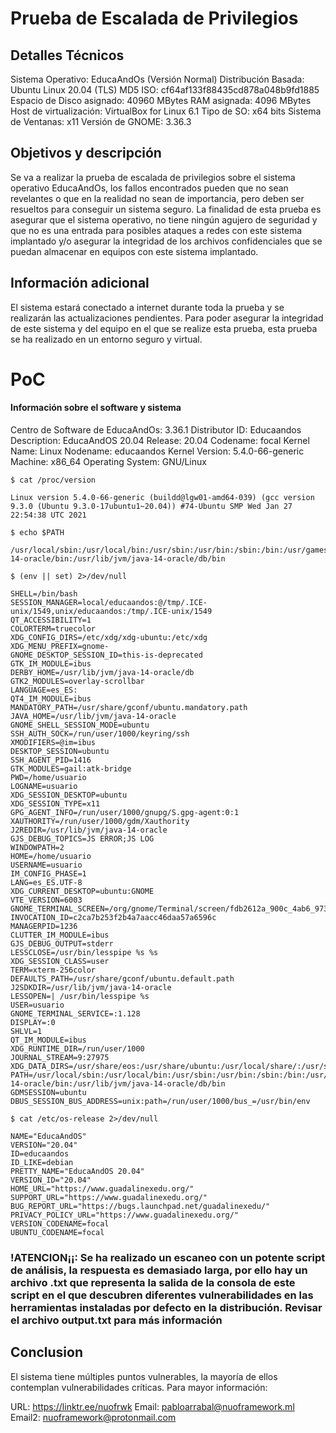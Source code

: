 # Prueba de Escalada de Privilegios

## Detalles Técnicos
Sistema Operativo: EducaAndOs (Versión Normal)
Distribución Basada: Ubuntu Linux 20.04 (TLS)
MD5 ISO: cf64af133f88435cd878a048b9fd1885
Espacio de Disco asignado: 40960 MBytes
RAM asignada: 4096 MBytes
Host de virtualización: VirtualBox for Linux 6.1
Tipo de SO: x64 bits
Sistema de Ventanas: x11
Versión de GNOME: 3.36.3

## Objetivos y descripción
Se va a realizar la prueba de escalada de privilegios sobre el sistema operativo EducaAndOs, los fallos encontrados pueden que no sean revelantes o que en la realidad no sean de importancia, pero deben ser resueltos para conseguir un sistema seguro.
La finalidad de esta prueba es asegurar que el sistema operativo, no tiene ningún agujero de seguridad y que no es una entrada para posibles ataques a redes con este sistema implantado y/o asegurar la integridad de los archivos confidenciales que se puedan almacenar en equipos con este sistema implantado.

## Información adicional
El sistema estará conectado a internet durante toda la prueba y se realizarán las actualizaciones pendientes. Para poder asegurar la integridad de este sistema y del equipo en el que se realize esta prueba, esta prueba se ha realizado en un entorno seguro y virtual.

# PoC

####    Información sobre el software y sistema

Centro de Software de EducaAndOs: 3.36.1
Distributor ID:     Educaandos
Description:        EducaAndOS 20.04
Release:            20.04
Codename:           focal
Kernel Name:        Linux
Nodename:           educaandos
Kernel Version:     5.4.0-66-generic
Machine:            x86_64
Operating System:   GNU/Linux

    $ cat /proc/version
    
    Linux version 5.4.0-66-generic (buildd@lgw01-amd64-039) (gcc version 9.3.0 (Ubuntu 9.3.0-17ubuntu1~20.04)) #74-Ubuntu SMP Wed Jan 27 22:54:38 UTC 2021

    $ echo $PATH
    
    /usr/local/sbin:/usr/local/bin:/usr/sbin:/usr/bin:/sbin:/bin:/usr/games:/usr/local/games:/snap/bin:/usr/lib/jvm/java-14-oracle/bin:/usr/lib/jvm/java-14-oracle/db/bin
    
    $ (env || set) 2>/dev/null
    
    SHELL=/bin/bash
    SESSION_MANAGER=local/educaandos:@/tmp/.ICE-unix/1549,unix/educaandos:/tmp/.ICE-unix/1549
    QT_ACCESSIBILITY=1
    COLORTERM=truecolor
    XDG_CONFIG_DIRS=/etc/xdg/xdg-ubuntu:/etc/xdg
    XDG_MENU_PREFIX=gnome-
    GNOME_DESKTOP_SESSION_ID=this-is-deprecated
    GTK_IM_MODULE=ibus
    DERBY_HOME=/usr/lib/jvm/java-14-oracle/db
    GTK2_MODULES=overlay-scrollbar
    LANGUAGE=es_ES:
    QT4_IM_MODULE=ibus
    MANDATORY_PATH=/usr/share/gconf/ubuntu.mandatory.path
    JAVA_HOME=/usr/lib/jvm/java-14-oracle
    GNOME_SHELL_SESSION_MODE=ubuntu
    SSH_AUTH_SOCK=/run/user/1000/keyring/ssh
    XMODIFIERS=@im=ibus
    DESKTOP_SESSION=ubuntu
    SSH_AGENT_PID=1416
    GTK_MODULES=gail:atk-bridge
    PWD=/home/usuario
    LOGNAME=usuario
    XDG_SESSION_DESKTOP=ubuntu
    XDG_SESSION_TYPE=x11
    GPG_AGENT_INFO=/run/user/1000/gnupg/S.gpg-agent:0:1
    XAUTHORITY=/run/user/1000/gdm/Xauthority
    J2REDIR=/usr/lib/jvm/java-14-oracle
    GJS_DEBUG_TOPICS=JS ERROR;JS LOG
    WINDOWPATH=2
    HOME=/home/usuario
    USERNAME=usuario
    IM_CONFIG_PHASE=1
    LANG=es_ES.UTF-8
    XDG_CURRENT_DESKTOP=ubuntu:GNOME
    VTE_VERSION=6003
    GNOME_TERMINAL_SCREEN=/org/gnome/Terminal/screen/fdb2612a_900c_4ab6_9735_a4c0bd3d052b
    INVOCATION_ID=c2ca7b253f2b4a7aacc46daa57a6596c
    MANAGERPID=1236
    CLUTTER_IM_MODULE=ibus
    GJS_DEBUG_OUTPUT=stderr
    LESSCLOSE=/usr/bin/lesspipe %s %s
    XDG_SESSION_CLASS=user
    TERM=xterm-256color
    DEFAULTS_PATH=/usr/share/gconf/ubuntu.default.path
    J2SDKDIR=/usr/lib/jvm/java-14-oracle
    LESSOPEN=| /usr/bin/lesspipe %s
    USER=usuario
    GNOME_TERMINAL_SERVICE=:1.128
    DISPLAY=:0
    SHLVL=1
    QT_IM_MODULE=ibus
    XDG_RUNTIME_DIR=/run/user/1000
    JOURNAL_STREAM=9:27975
    XDG_DATA_DIRS=/usr/share/eos:/usr/share/ubuntu:/usr/local/share/:/usr/share/
    PATH=/usr/local/sbin:/usr/local/bin:/usr/sbin:/usr/bin:/sbin:/bin:/usr/games:/usr/local/games:/snap/bin:/usr/lib/jvm/java-14-oracle/bin:/usr/lib/jvm/java-14-oracle/db/bin
    GDMSESSION=ubuntu
    DBUS_SESSION_BUS_ADDRESS=unix:path=/run/user/1000/bus_=/usr/bin/env
    
    $ cat /etc/os-release 2>/dev/null
    
    NAME="EducaAndOS"
    VERSION="20.04"
    ID=educaandos
    ID_LIKE=debian
    PRETTY_NAME="EducaAndOS 20.04"
    VERSION_ID="20.04"
    HOME_URL="https://www.guadalinexedu.org/"
    SUPPORT_URL="https://www.guadalinexedu.org/"
    BUG_REPORT_URL="https://bugs.launchpad.net/guadalinexedu/"
    PRIVACY_POLICY_URL="https://www.guadalinexedu.org/"
    VERSION_CODENAME=focal
    UBUNTU_CODENAME=focal

### !ATENCION¡¡: Se ha realizado un escaneo con un potente script de análisis, la respuesta es demasiado larga, por ello hay un archivo .txt que representa la salida de la consola de este script en el que descubren diferentes vulnerabilidades en las herramientas instaladas por defecto en la distribución. Revisar el archivo output.txt para más información

## Conclusion

El sistema tiene múltiples puntos vulnerables, la mayoría de ellos contemplan vulnerabilidades críticas. Para mayor información:

URL:    https://linktr.ee/nuofrwk
Email:  pabloarrabal@nuoframework.ml
Email2: nuoframework@protonmail.com







